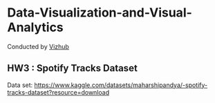 # Data-Visualization-and-Visual-Analytics

Conducted by [Vizhub](https://vizhub.com/)

## HW3 : Spotify Tracks Dataset
Data set: https://www.kaggle.com/datasets/maharshipandya/-spotify-tracks-dataset?resource=download
